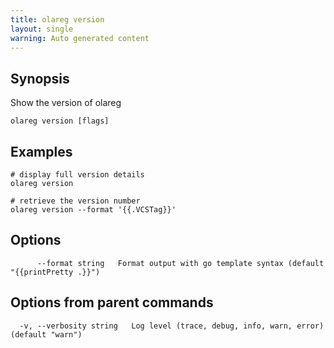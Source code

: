 ```yaml
---
title: olareg version
layout: single
warning: Auto generated content
---
```


## Synopsis

Show the version of olareg

```shell
olareg version [flags]
```

## Examples

```shell
# display full version details
olareg version

# retrieve the version number
olareg version --format '{{.VCSTag}}'
```

## Options

```text
      --format string   Format output with go template syntax (default "{{printPretty .}}")
```

## Options from parent commands

```text
  -v, --verbosity string   Log level (trace, debug, info, warn, error) (default "warn")
```
